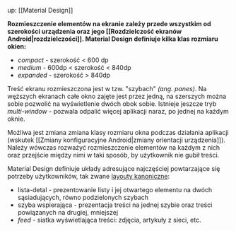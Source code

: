up: [[Material Design]]

**Rozmieszczenie elementów na ekranie zależy przede wszystkim od szerokości urządzenia oraz jego [[Rozdzielczość ekranów Android|rozdzielczości]]. Material Design definiuje kilka klas rozmiaru okien:**
- _compact_ - szerokość < 600 dp
- _medium_ - 600dp < szerokość < 840dp
- _expanded_ - szerokość > 840dp

Treść ekranu rozmieszczona jest w tzw. "szybach" _(ang. panes)_. Na węższych ekranach całe okno zajęte jest przez jedną, na szerszych można sobie pozwolić na wyświetlenie dwóch obok sobie. Istnieje jeszcze tryb *multi-window* - pozwala odpalić więcej aplikacji naraz, po jednej na każdym oknie.

Możliwa jest zmiana zmiana klasy rozmiaru okna podczas działania aplikacji (wskutek [[Zmiany konfiguracyjne Android|zmiany orientacji urządzenia]]). Należy wówczas rozważyć rozmieszczenie elementów na każdym z nich oraz przejście między nimi w taki sposób, by użytkownik nie gubił treści.

Material Design definiuje układy adresujące najczęściej powtarzające się potrzeby użytkowników, tak zwane [layouty kanoniczne](https://m3.material.io/foundations/layout/canonical-layouts/overview):
- lista-detal - prezentowanie listy i jej otwartego elementu na dwóch sąsiadujących, równo podzielonych szybach
- szyba wspierająca - prezentacja treści na jednej szybie oraz treści powiązanych na drugiej, mniejszej
- _feed_ - siatka wyświetlająca treści: zdjęcia, artykuły z sieci, etc.